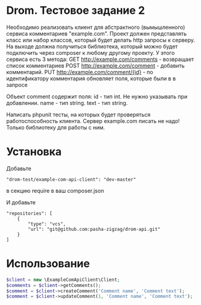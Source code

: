 # Drom. Тестовое задание 2

Необходимо реализовать клиент для абстрактного (вымышленного) сервиса комментариев "example.com". Проект должен представлять класс или набор классов, который будет делать http запросы к серверу.
На выходе должна получиться библиотека, который можно будет подключить через composer к любому другому проекту.
У этого сервиса есть 3 метода:
GET http://example.com/comments - возвращает список комментариев
POST http://example.com/comment - добавить комментарий.
PUT http://example.com/comment/{id} - по идентификатору комментария обновляет поля, которые были в в запросе

Объект comment содержит поля:
id - тип int. Не нужно указывать при добавлении.
name - тип string.
text - тип string.

Написать phpunit тесты, на которых будет проверяться работоспособность клиента.
Сервер example.com писать не надо! Только библиотеку для работы с ним.

# Установка

Добавьте
```
"drom-test/example-com-api-client": "dev-master"
```

в секцию require в ваш composer.json

И добавьте
```
"repositories": [
    {
        "type": "vcs",
        "url": "git@github.com:pasha-zigzag/drom-api.git"
    }
]
```

# Использование
```php
$client = new \ExampleComApiClient\Client;
$comments = $client->getComments();
$comment = $client->createComment('Comment name', 'Comment text');
$comment = $client->updateComment(1, 'Comment name', 'Comment text');
```